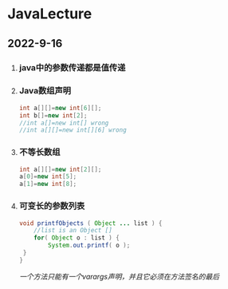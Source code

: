 # JavaLecture
## 2022-9-16
1. ### java中的参数传递都是值传递
2. ### Java数组声明
    ```java
   int a[][]=new int[6][];
   int b[]=new int[2];
   //int a[]=new int[] wrong
   //int a[][]=new int[][6] wrong
   ```
3. ### 不等长数组
    ```java
    int a[][]=new int[2][];
    a[0]=new int[5];
    a[1]=new int[8];
    ```

4. ### 可变长的参数列表

   ```java
   void printfObjects ( Object ... list ) {
       //list is an Object []
       for( Object o : list ) {
           System.out.printf( o );
   	}
   }
   ```

   *一个方法只能有一个varargs声明，并且它必须在方法签名的最后*